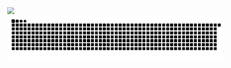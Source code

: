 <picture>
  <img src="https://github-readme-stats.vercel.app/api?username=dygdyg&include_all_commits=true&count_private=true&show_icons=true&line_height=20&title_color=2B5BBD&icon_color=1124BB&text_color=A1A1A1&bg_color=0,000000,130F40&locale=ru">
</picture>


<picture>
  <source media="(prefers-color-scheme: dark)" srcset="https://raw.githubusercontent.com/DygDyg/DygDyg/output/github-contribution-grid-snake-dark.svg">
  <source media="(prefers-color-scheme: light)" srcset="https://raw.githubusercontent.com/DygDyg/DygDyg/output/github-contribution-grid-snake.svg">
  <img alt="github contribution grid snake animation" src="https://raw.githubusercontent.com/DygDyg/DygDyg/output/github-contribution-grid-snake.svg">
</picture>



<!-- _generated with [Platane/snk](https://github.com/Platane/snk)_ -->
